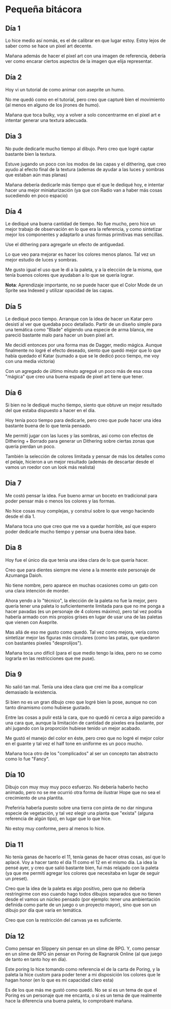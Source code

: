 # Pequeña bitácora

## Día 1

Lo hice medio así nomás, es el de calibrar en que lugar estoy. Estoy lejos de saber como se hace un pixel art decente.

Mañana además de hacer el pixel art con una imagen de referencia, debería ver como encarar ciertos aspectos de la imagen que elija representar.

## Día 2

Hoy vi un tutorial de como animar con aseprite un humo.

No me quedó como en el tutorial, pero creo que capturé bien el movimiento (al menos en alguno de los jirones de humo).

Mañana que toca bulky, voy a volver a solo concentrarme en el pixel art e intentar generar una textura adecuada.

## Dia 3

No pude dedicarle mucho tiempo al dibujo. Pero creo que logré captar bastante bien la textura.

Estuve jugando un poco con los modos de las capas y el dithering, que creo ayudo al efecto final de la textura (ademas de ayudar a las luces y sombras que estaban aún mas planas)

Mañana debería dedicarle más tiempo que el que le dediqué hoy, e intentar hacer una mejor miniaturización (ya que con Radio van a haber más cosas sucediendo en poco espacio)


## Día 4

Le dediqué una buena cantidad de tiempo. No fue mucho, pero hice un mejor trabajo de observación en lo que era la referencia, y como sintetizar mejor los componentes y adaptarlo a unas formas primitivas mas sencillas.

Use el dithering para agregarle un efecto de antiguedad.

Lo que veo para mejorar es hacer los colores menos planos. Tal vez un mejor estudio de luces y sombras.

Me gusto igual el uso que le di a la paleta, y a la elección de la misma, que tenía buenos colores que ayudaban a lo que se quería lograr.

**Nota**: Aprendizaje importante, no se puede hacer que el Color Mode de un Sprite sea Indexed y utilizar opacidad de las capas.

## Día 5

Le dediqué poco tiempo. Arranque con la idea de hacer un Katar pero desistí al ver que quedaba poco detallado. Partir de un diseño simple para una temática como "Blade" eligiendo una especie de arma blanca, me pareció bastante malo para hacer un buen pixel art.

Me decidí entonces por una forma mas de Dagger, medio mágica. Aunque finalmente no logré el efecto deseado, siento que quedó mejor que lo que había quedado el Katar (sumado a que se le dedicó poco tiempo, me voy con una media victoria)

Con un agregado de último minuto agregué un poco más de esa cosa "mágica" que creo una buena espada de pixel art tiene que tener.

## Día 6

Si bien no le dediqué mucho tiempo, siento que obtuve un mejor resultado del que estaba dispuesto a hacer en el día.

Hoy tenía poco tiempo para dedicarle, pero creo que pude hacer una idea bastante buena de lo que tenía pensado.

Me permití jugar con las luces y las sombras, asi como con efectos de Dithering + Borrado para generar un Dithering sobre ciertas zonas que quería pierdan un poco.

También la selección de colores limitada y pensar de más los detalles como el pelaje, hicieron a un mejor resultado (además de descartar desde el vamos un roedor con un look más realista)

## Dia 7

Me costó pensar la idea. Fue bueno armar un boceto en tradicional para poder pensar más o menos los colores y las formas.

No hice cosas muy complejas, y construí sobre lo que vengo haciendo desde el día 1.

Mañana toca uno que creo que me va a quedar horrible, así que espero poder dedicarle mucho tiempo y pensar una buena idea base.

## Dia 8

Hoy fue el único día que tenía una idea clara de lo que quería hacer.

Creo que para dientes siempre me viene a la mnente este personaje de Azumanga Daioh.

No tiene nombre, pero aparece en muchas ocasiones como un gato con una clara intención de morder.

Ahora yendo a lo "técnico", la elección de la paleta no fue la mejor, pero quería tener una paleta lo suficientemente limitada para que no me ponga a hacer pavadas (es un personaje de 4 colores máximo), pero tal vez podría haberla armado con mis propios grises en lugar de usar una de las paletas que vienen con Aseprite.

Mas allá de eso me gusto como quedó. Tal vez como mejora, vería como sintetizar mejor las figuras más circulares (como las patas, que quedaron con bastantes pixeles "desprolijos").

Mañana toca uno difícil (para el que medio tengo la idea, pero no se como lograrla en las restricciones que me puse).

## Dia 9

No salió tan mal. Tenía una idea clara que creí me iba a complicar demasiado la existencia.

Si bien no es un gran dibujo creo que logré bien la pose, aunque no con tanto dinamismo como hubiese gustado.

Entre las cosas a pulir está la cara, que no quedó ni cerca a algo parecido a una cara que, aunque la limitación de cantidad de pixeles era bastante, por ahi jugando con la proporción hubiese tenido un mejor acabado.

Me gustó el manejo del color en éste, pero creo que no logré el mejor color en el guante y tal vez el half tone en uniforme es un poco mucho.

Mañana toca otro de los "complicados" al ser un concepto tan abstracto como lo fue "Fancy".

## Día 10

Dibujo con muy muy muy poco esfuerzo. No debería haberlo hecho animado, pero no se me ocurrió otra forma de ilustrar Hope que no sea el crecimiento de una plantita.

Preferiría haberla puesto sobre una tierra con pinta de no dar ninguna especie de vegetación, y tal vez elegir una planta que "exista" (alguna referencia de algún tipo), en lugar que lo que hice.

No estoy muy conforme, pero al menos lo hice.

## Dia 11

No tenía ganas de hacerlo el 11, tenía ganas de hacer otras cosas, así que lo aplacé. Voy a hacer tanto el día 11 como el 12 en el mismo día.
La idea la pensé ayer, y creo que salió bastante bien, fui más relajado con la paleta (ya que me permití agregar los colores que necesitaba en lugar de seguir un preset).

Creo que la idea de la paleta es algo positivo, pero que no debería restringirme con eso cuando hago todos dibujos separados que no tienen desde el vamos un núcleo pensado (por ejemplo: tener una ambientación definida como parte de un juego o un proyecto mayor), sino que son un dibujo por día que varía en temática.

Creo que con la restricción del canvas ya es suficiente.


## Día 12

Como pensar en Slippery sin pensar en un slime de RPG. Y, como pensar en un slime de RPG sin pensar en Poring de Ragnarok Online (al que juego de tanto en tanto hoy en día).

Este poring lo hice tomando como referencia el de la carta de Poring, y la paleta la hice custom para poder tener a mi disposición los colores que le hagan honor (en lo que es mi capacidad claro esta)

Es de los que más me gustó como quedó. No se si es un tema de que el Poring es un personaje que me encanta, o si es un tema de que realmente hace la diferencia una buena paleta, lo comprobaré mañana.
